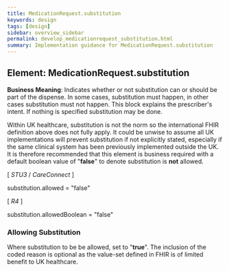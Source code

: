 ```yaml
---
title: MedicationRequest.substitution
keywords: design
tags: [design]
sidebar: overview_sidebar
permalink: develop_medicationrequest_substitution.html
summary: Implementation guidance for MedicationRequest.substitution
---
```


## Element: MedicationRequest.substitution

**Business Meaning**: Indicates whether or not substitution can or should be part of the dispense. In some cases, substitution must happen, in other cases substitution must not happen. This block explains the prescriber's intent. If nothing is specified substitution may be done.

Within UK healthcare, substitution is not the norm so the international FHIR definition above does not fully apply. It could be unwise to assume all UK implementations will prevent substitution if not explicitly stated, especially if the same clinical system has been previously implemented outside the UK. It is therefore recommended that this element is business required with a default boolean value of "**false**" to denote substitution is **not** allowed.

[ *STU3* / *CareConnect* ]

substitution.allowed = "false"

[ *R4* ]

substitution.allowedBoolean = "false"

### Allowing Substitution

Where substitution to be be allowed, set to "**true**". The inclusion of the coded reason is optional as the value-set defined in FHIR is of limited benefit to UK healthcare.
